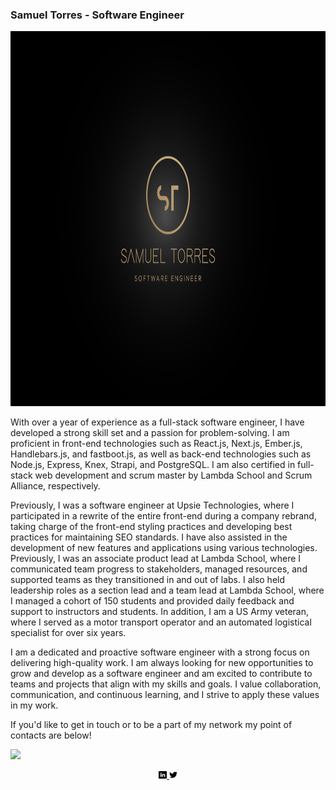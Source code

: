 ### Samuel Torres - Software Engineer

<img src="/images/modern-luxury-logo-design.jpg" width="1200" height="600">

With over a year of experience as a full-stack software engineer, I have developed a strong skill set and a passion for problem-solving. I am proficient in front-end technologies such as React.js, Next.js, Ember.js, Handlebars.js, and fastboot.js, as well as back-end technologies such as Node.js, Express, Knex, Strapi, and PostgreSQL. I am also certified in full-stack web development and scrum master by Lambda School and Scrum Alliance, respectively.

Previously, I was a software engineer at Upsie Technologies, where I participated in a rewrite of the entire front-end during a company rebrand, taking charge of the front-end styling practices and developing best practices for maintaining SEO standards. I have also assisted in the development of new features and applications using various technologies. Previously, I was an associate product lead at Lambda School, where I communicated team progress to stakeholders, managed resources, and supported teams as they transitioned in and out of labs. I also held leadership roles as a section lead and a team lead at Lambda School, where I managed a cohort of 150 students and provided daily feedback and support to instructors and students. In addition, I am a US Army veteran, where I served as a motor transport operator and an automated logistical specialist for over six years.

I am a dedicated and proactive software engineer with a strong focus on delivering high-quality work. I am always looking for new opportunities to grow and develop as a software engineer and am excited to contribute to teams and projects that align with my skills and goals. I value collaboration, communication, and continuous learning, and I strive to apply these values in my work.

If you'd like to get in touch or to be a part of my network my point of contacts are below!

<a href="https://github.com/Samuel-Torres">
  <img height="180em" src="https://github-readme-stats.vercel.app/api?username=Samuel-Torres&theme=buefy&show_icons=true" />
</a>

<p align="center">

  <a href="https://www.linkedin.com/in/storres7539">
  <img src="/images/linkedin.png" width="2.5%"> 
    </a>
      <a href="https://github.com/Samuel-Torres">
  <img src="/images/twitter.png" width="2.5%">  
      </a>
